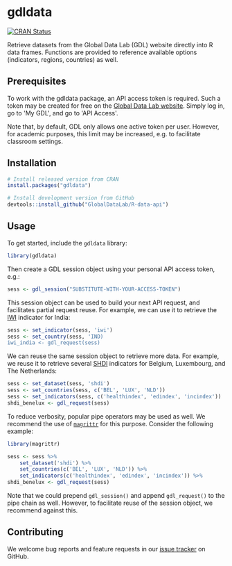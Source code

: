 # gdldata

[![CRAN Status](https://www.r-pkg.org/badges/version/gdldata)](https://cran.r-project.org/package=gdldata)

Retrieve datasets from the Global Data Lab (GDL) website directly into R data frames.
Functions are provided to reference available options (indicators, regions, countries) as well.

## Prerequisites

To work with the gdldata package, an API access token is required. Such a token may be created
for free on the [Global Data Lab website](https://globaldatalab.org). Simply log in, go to 'My GDL',
and go to 'API Access'.

Note that, by default, GDL only allows one active token per user. However, for academic purposes,
this limit may be increased, e.g. to facilitate classroom settings.

## Installation

```R
# Install released version from CRAN
install.packages("gdldata")
```

```R
# Install development version from GitHub
devtools::install_github("GlobalDataLab/R-data-api")
```

## Usage

To get started, include the `gdldata` library:

```R
library(gdldata)
```

Then create a GDL session object using your personal API access token, e.g.:

```R
sess <- gdl_session("SUBSTITUTE-WITH-YOUR-ACCESS-TOKEN")
```

This session object can be used to build your next API request, and facilitates partial request reuse.
For example, we can use it to retrieve the [IWI](https://globaldatalab.org/iwi/) indicator for India:

```R
sess <- set_indicator(sess, 'iwi')
sess <- set_country(sess, 'IND)
iwi_india <- gdl_request(sess)
```

We can reuse the same session object to retrieve more data. For example, we reuse it to retrieve several
[SHDI](https://globaldatalab.org/shdi/) indicators for Belgium, Luxembourg, and The Netherlands:

```R
sess <- set_dataset(sess, 'shdi')
sess <- set_countries(sess, c('BEL', 'LUX', 'NLD'))
sess <- set_indicators(sess, c('healthindex', 'edindex', 'incindex'))
shdi_benelux <- gdl_request(sess)
```

To reduce verbosity, popular pipe operators may be used as well. We recommend the use of
[`magrittr`](https://magrittr.tidyverse.org/) for this purpose. Consider the following example:

```R
library(magrittr)

sess <- sess %>%
    set_dataset('shdi') %>%
    set_countries(c('BEL', 'LUX', 'NLD')) %>%
    set_indicators(c('healthindex', 'edindex', 'incindex')) %>%
shdi_benelux <- gdl_request(sess)
```

Note that we could prepend `gdl_session()` and append `gdl_request()` to the pipe chain as well.
However, to facilitate reuse of the session object, we recommend against this.

## Contributing

We welcome bug reports and feature requests in our [issue tracker](https://github.com/GlobalDataLab/R-data-api)
on GitHub.
